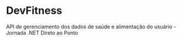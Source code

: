 # DevFitness
API de gerenciamento dos dados de saúde e alimentação do usuário - Jornada .NET Direto ao Ponto
